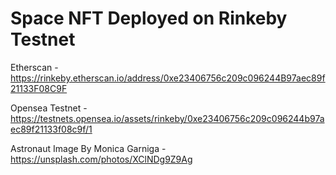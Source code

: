 # Space NFT Deployed on Rinkeby Testnet

Etherscan - https://rinkeby.etherscan.io/address/0xe23406756c209c096244B97aec89f21133F08C9F

Opensea Testnet - https://testnets.opensea.io/assets/rinkeby/0xe23406756c209c096244b97aec89f21133f08c9f/1

Astronaut Image By Monica Garniga - https://unsplash.com/photos/XClNDg9Z9Ag
